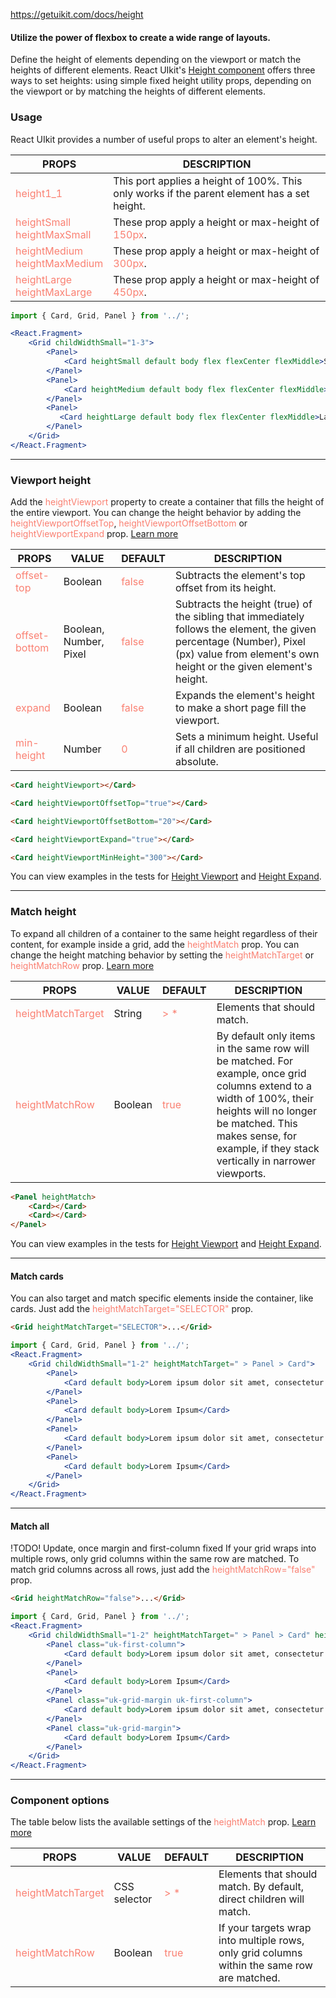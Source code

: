 https://getuikit.com/docs/height

#### Utilize the power of flexbox to create a wide range of layouts.
Define the height of elements depending on the viewport or match the heights of different elements.
React UIkit's <a href='#/Height' target='blank'>Height component</a> offers three ways to set heights: using simple fixed height utility props, depending on the viewport or by matching the heights of different elements.

### Usage
React UIkit provides a number of useful props to alter an element's height.

| PROPS  | DESCRIPTION |
| ----- | ----------- |
| <div style="color:salmon">height1_1</div> | This port applies a height of 100%. This only works if the parent element has a set height. |
| <div style="color:salmon">heightSmall</div><div style="color:salmon">heightMaxSmall</div> | These prop apply a height or max-height of <span style="color:salmon">150px</span>. |
| <div style="color:salmon">heightMedium</div><div style="color:salmon">heightMaxMedium</div> | These prop apply a height or max-height of <span style="color:salmon">300px</span>. |
| <div style="color:salmon">heightLarge</div><div style="color:salmon">heightMaxLarge</div> | These prop apply a height or max-height of <span style="color:salmon">450px</span>. |

```jsx
import { Card, Grid, Panel } from '../';

<React.Fragment>
    <Grid childWidthSmall="1-3">
        <Panel>
            <Card heightSmall default body flex flexCenter flexMiddle>Small</Card>
        </Panel>
        <Panel>
            <Card heightMedium default body flex flexCenter flexMiddle>Medium</Card>
        </Panel>
        <Panel>
           <Card heightLarge default body flex flexCenter flexMiddle>Large</Card>
        </Panel>
    </Grid>
</React.Fragment>
```

------

### Viewport height
Add the <span style="color:salmon">heightViewport</span> property to create a container that fills the height of the entire viewport.
You can change the height behavior by adding the <span style="color:salmon">heightViewportOffsetTop</span>,
<span style="color:salmon">heightViewportOffsetBottom</span> or <span style="color:salmon">heightViewportExpand</span> prop.
<a href="https://getuikit.com/docs/javascript#component-configuration">Learn more</a>

| PROPS  |  VALUE  | DEFAULT |    DESCRIPTION    |
| ------ | ------- | ------- | ----------------- |
| <div style="color:salmon">offset-top</div> | Boolean | <div style="color:salmon">false</div> | Subtracts the element's top offset from its height. |
| <div style="color:salmon">offset-bottom</div> | Boolean, Number, Pixel | <div style="color:salmon">false</div> | Subtracts the height (true) of the sibling that immediately follows the element, the given percentage (Number), Pixel (px) value from element's own height or the given element's height. |
| <div style="color:salmon">expand</div> | Boolean | <div style="color:salmon">false</div> | Expands the element's height to make a short page fill the viewport. |
| <div style="color:salmon">min-height</div> | Number | <div style="color:salmon">0</div> | Sets a minimum height. Useful if all children are positioned absolute. |

```html static
<Card heightViewport></Card>

<Card heightViewportOffsetTop="true"></Card>

<Card heightViewportOffsetBottom="20"></Card>

<Card heightViewportExpand="true"></Card>

<Card heightViewportMinHeight="300"></Card>
```
You can view examples in the tests for <a href="https://getuikit.com/assets/uikit/tests/height-viewport.html">Height Viewport</a>
and <a href="https://getuikit.com/assets/uikit/tests/height-expand.html">Height Expand</a>.

------

### Match height

To expand all children of a container to the same height regardless of their content, for example inside a grid, add the <span style="color:salmon">heightMatch</span> prop.
You can change the height matching behavior by setting the <span style="color:salmon">heightMatchTarget</span> or <span style="color:salmon">heightMatchRow</span> prop.
<a href="https://getuikit.com/docs/javascript#component-configuration">Learn more</a>

| PROPS  |  VALUE  | DEFAULT |    DESCRIPTION    |
| ------ | ------- | ------- | ----------------- |
| <div style="color:salmon">heightMatchTarget</div> | String | <div style="color:salmon">> *</div> | Elements that should match. |
| <div style="color:salmon">heightMatchRow</div> | Boolean | <div style="color:salmon">true</div> | By default only items in the same row will be matched. For example, once grid columns extend to a width of 100%, their heights will no longer be matched. This makes sense, for example, if they stack vertically in narrower viewports. |

```html static
<Panel heightMatch>
    <Card></Card>
    <Card></Card>
</Panel>
```
You can view examples in the tests for <a href="https://getuikit.com/assets/uikit/tests/height-viewport.html">Height Viewport</a>
and <a href="https://getuikit.com/assets/uikit/tests/height-expand.html">Height Expand</a>.

------

#### Match cards

You can also target and match specific elements inside the container, like cards.
Just add the <span style="color:salmon">heightMatchTarget="SELECTOR"</span> prop.

```html static
<Grid heightMatchTarget="SELECTOR">...</Grid>
```
```jsx
import { Card, Grid, Panel } from '../';
<React.Fragment>
    <Grid childWidthSmall="1-2" heightMatchTarget=" > Panel > Card">
        <Panel>
            <Card default body>Lorem ipsum dolor sit amet, consectetur adipiscing elit, sed do eiusmod tempor incididunt ut labore et dolore magna aliqua.</Card>
        </Panel>
        <Panel>
            <Card default body>Lorem Ipsum</Card>
        </Panel>
        <Panel>
            <Card default body>Lorem ipsum dolor sit amet, consectetur adipiscing elit.</Card>
        </Panel>
        <Panel>
            <Card default body>Lorem Ipsum</Card>
        </Panel>
    </Grid>
</React.Fragment>
```

------

#### Match all

!TODO! Update, once margin and first-column fixed
If your grid wraps into multiple rows, only grid columns within the same row are matched.
To match grid columns across all rows, just add the <span style="color:salmon">heightMatchRow="false"</span> prop.

```html static
<Grid heightMatchRow="false">...</Grid>
```
```jsx
import { Card, Grid, Panel } from '../';
<React.Fragment>
    <Grid childWidthSmall="1-2" heightMatchTarget=" > Panel > Card" heightMatchRow="false">
        <Panel class="uk-first-column">
            <Card default body>Lorem ipsum dolor sit amet, consectetur adipiscing elit, sed do eiusmod tempor incididunt ut labore et dolore magna aliqua.</Card>
        </Panel>
        <Panel>
            <Card default body>Lorem Ipsum</Card>
        </Panel>
        <Panel class="uk-grid-margin uk-first-column">
            <Card default body>Lorem ipsum dolor sit amet, consectetur adipiscing elit.</Card>
        </Panel>
        <Panel class="uk-grid-margin">
            <Card default body>Lorem Ipsum</Card>
        </Panel>
    </Grid>
</React.Fragment>
```

------

### Component options

The table below lists the available settings of the <span style="color:salmon">heightMatch</span> prop.
<a href="https://getuikit.com/docs/javascript#component-configuration">Learn more</a>

| PROPS  |  VALUE  | DEFAULT |    DESCRIPTION    |
| ------ | ------- | ------- | ----------------- |
| <div style="color:salmon">heightMatchTarget</div> | CSS selector | <div style="color:salmon">> *</div> | Elements that should match. By default, direct children will match. |
| <div style="color:salmon">heightMatchRow</div> | Boolean | <div style="color:salmon">true</div> | If your targets wrap into multiple rows, only grid columns within the same row are matched. |
